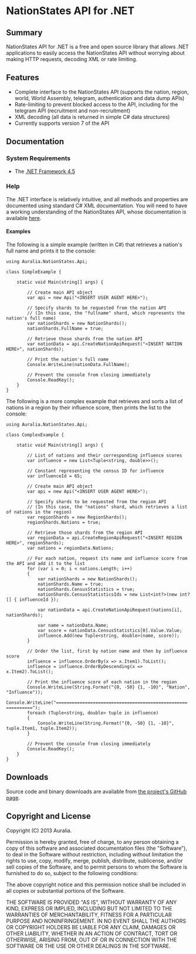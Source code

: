 # NationStates API for .NET #

## Summary ##

NationStates API for .NET is a free and open source library that allows .NET applications to easily access the NationStates API without worrying about making HTTP requests, decoding XML or rate limiting.

## Features ##

* Complete interface to the NationStates API (supports the nation, region, world, World Assembly, telegram, authentication and data dump APIs)
* Rate-limiting to prevent blocked access to the API, including for the telegram API (recruitment and non-recruitment)
* XML decoding (all data is returned in simple C# data structures)
* Currently supports version 7 of the API

## Documentation ##

### System Requirements ###
* The [.NET Framework 4.5](http://www.microsoft.com/en-ca/download/details.aspx?id=30653)

### Help ###

The .NET interface is relatively intuitive, and all methods and properties are documented using standard C# XML documentation. You will need to have a working understanding of the NationStates API, whose documentation is available [here](http://www.nationstates.net/pages/api.html).

#### Examples ####

The following is a simple example (written in C#) that retrieves a nation's full name and prints it to the console:

	using Auralia.NationStates.Api;

	class SimpleExample {

		static void Main(string[] args) {
			
			// Create main API object
			var api = new Api("<INSERT USER AGENT HERE>");

			// Specify shards to be requested from the nation API
			// (In this case, the "fullname" shard, which represents the nation's full name)
		    var nationShards = new NationShards();
		    nationShards.FullName = true;
		
			// Retrieve those shards from the nation API
		    var nationData = api.CreateNationApiRequest("<INSERT NATION HERE>", nationShards);
		
			// Print the nation's full name 
		    Console.WriteLine(nationData.FullName);
		
			// Prevent the console from closing immediately
		    Console.ReadKey();
		}
	}

The following is a more complex example that retrieves and sorts a list of nations in a region by their influence score, then prints the list to the console:

	using Auralia.NationStates.Api;

	class ComplexExample {

		static void Main(string[] args) {
			
			// List of nations and their corresponding influence scores
			var influence = new List<Tuple<string, double>>();
            
			// Constant representing the census ID for influence
			var influenceId = 65;

			// Create main API object
            var api = new Api("<INSERT USER AGENT HERE>");

			// Specify shards to be requested from the region API
			// (In this case, the "nations" shard, which retrieves a list of nations in the region)
            var regionShards = new RegionShards();
            regionShards.Nations = true;

			// Retrieve those shards from the region API
            var regionData = api.CreateRegionApiRequest("<INSERT REGION HERE>", regionShards);
            var nations = regionData.Nations;

			// For each nation, request its name and influence score from the API and add it to the list
            for (var i = 0; i < nations.Length; i++)
            {
                var nationShards = new NationShards();
                nationShards.Name = true;
                nationShards.CensusStatistics = true;
                nationShards.CensusStatisticsIds = new List<int?>(new int?[] { influenceId });

                var nationData = api.CreateNationApiRequest(nations[i], nationShards);
                
                var name = nationData.Name;
                var score = nationData.CensusStatistics[0].Value.Value;
                influence.Add(new Tuple<string, double>(name, score));
            }

			// Order the list, first by nation name and then by influence score
            influence = influence.OrderBy(x => x.Item1).ToList();
            influence = influence.OrderByDescending(x => x.Item2).ToList();

			// Print the influence score of each nation in the region
            Console.WriteLine(String.Format("{0, -50} {1, -10}", "Nation", "Influence"));
            Console.WriteLine("================================================== ==========");
            foreach (Tuple<string, double> tuple in influence)
            {
                Console.WriteLine(String.Format("{0, -50} {1, -10}", tuple.Item1, tuple.Item2));
            }

			// Prevent the console from closing immediately
            Console.ReadKey();
		}
	}

## Downloads ##

Source code and binary downloads are available from [the project's GitHub page](https://github.com/auralia/nationstates-api-for-.net).

## Copyright and License ##

Copyright (C) 2013 Auralia.

Permission is hereby granted, free of charge, to any person obtaining a copy of this software and associated documentation files (the "Software"), to deal in the Software without restriction, including without limitation the rights to use, copy, modify, merge, publish, distribute, sublicense, and/or sell copies of the Software, and to permit persons to whom the Software is furnished to do so, subject to the following conditions:

The above copyright notice and this permission notice shall be included in all copies or substantial portions of the Software.

THE SOFTWARE IS PROVIDED "AS IS", WITHOUT WARRANTY OF ANY KIND, EXPRESS OR IMPLIED, INCLUDING BUT NOT LIMITED TO THE WARRANTIES OF MERCHANTABILITY, FITNESS FOR A PARTICULAR PURPOSE AND NONINFRINGEMENT. IN NO EVENT SHALL THE AUTHORS OR COPYRIGHT HOLDERS BE LIABLE FOR ANY CLAIM, DAMAGES OR OTHER LIABILITY, WHETHER IN AN ACTION OF CONTRACT, TORT OR OTHERWISE, ARISING FROM, OUT OF OR IN CONNECTION WITH THE SOFTWARE OR THE USE OR OTHER DEALINGS IN THE SOFTWARE.